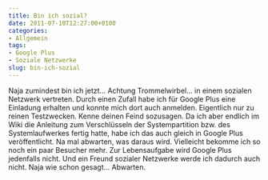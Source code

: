 ```yaml
---
title: Bin ich sozial?
date: 2011-07-10T12:27:00+0100
categories:
- Allgemein
tags:
- Google Plus
- Soziale Netzwerke
slug: bin-ich-sozial
---
```

Naja zumindest bin ich jetzt... Achtung Trommelwirbel... in einem sozialen Netzwerk vertreten. Durch einen Zufall habe ich für Google Plus eine Einladung erhalten und konnte mich dort auch anmelden. Eigentlich nur zu reinen Testzwecken. Kenne deinen Feind sozusagen. Da ich aber endlich im Wiki die Anleitung zum Verschlüsseln der Systempartition bzw. des Systemlaufwerkes fertig hatte, habe ich das auch gleich in Google Plus veröffentlicht. Na mal abwarten, was daraus wird. Vielleicht bekomme ich so noch ein paar Besucher mehr. Zur Lebensaufgabe wird Google Plus jedenfalls nicht. Und ein Freund sozialer Netzwerke werde ich dadurch auch nicht. Naja wie schon gesagt... Abwarten.